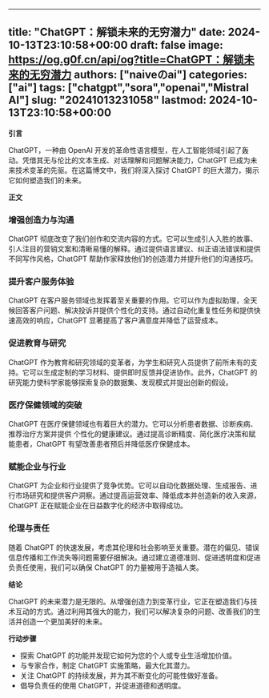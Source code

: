 
---
title: "ChatGPT：解锁未来的无穷潜力"
date: 2024-10-13T23:10:58+00:00
draft: false
image: https://og.g0f.cn/api/og?title=ChatGPT：解锁未来的无穷潜力
authors: ["naiveのai"]
categories: ["ai"]
tags: ["chatgpt","sora","openai","Mistral AI"]
slug: "20241013231058"
lastmod: 2024-10-13T23:10:58+00:00
---
**引言**

ChatGPT，一种由 OpenAI 开发的革命性语言模型，在人工智能领域引起了轰动。凭借其无与伦比的文本生成、对话理解和问题解决能力，ChatGPT 已成为未来技术变革的先驱。在这篇博文中，我们将深入探讨 ChatGPT 的巨大潜力，揭示它如何塑造我们的未来。

**正文**

### 增强创造力与沟通

ChatGPT 彻底改变了我们创作和交流内容的方式。它可以生成引人入胜的故事、引人注目的营销文案和清晰易懂的解释。通过提供语言建议、纠正语法错误和提供不同写作风格，ChatGPT 帮助作家释放他们的创造潜力并提升他们的沟通技巧。

### 提升客户服务体验

ChatGPT 在客户服务领域也发挥着至关重要的作用。它可以作为虚拟助理，全天候回答客户问题、解决投诉并提供个性化的支持。通过自动化重复性任务和提供快速高效的响应，ChatGPT 显著提高了客户满意度并降低了运营成本。

### 促进教育与研究

ChatGPT 作为教育和研究领域的变革者，为学生和研究人员提供了前所未有的支持。它可以生成定制的学习材料、提供即时反馈并促进协作。此外，ChatGPT 的研究能力使科学家能够探索复杂的数据集、发现模式并提出创新的假设。

### 医疗保健领域的突破

ChatGPT 在医疗保健领域也有着巨大的潜力。它可以分析患者数据、诊断疾病、推荐治疗方案并提供 个性化的健康建议。通过提高诊断精度、简化医疗决策和赋能患者，ChatGPT 有望改善患者预后并降低医疗保健成本。

### 赋能企业与行业

ChatGPT 为企业和行业提供了竞争优势。它可以自动化数据处理、生成报告、进行市场研究和提供客户洞察。通过提高运营效率、降低成本并创造新的收入来源，ChatGPT 正在赋能企业在日益数字化的经济中取得成功。

### 伦理与责任

随着 ChatGPT 的快速发展，考虑其伦理和社会影响至关重要。潜在的偏见、错误信息传播和工作流失等问题需要仔细解决。通过建立道德准则、促进透明度和促进负责任使用，我们可以确保 ChatGPT 的力量被用于造福人类。

**结论**

ChatGPT 的未来潜力是无限的。从增强创造力到变革行业，它正在塑造我们与技术互动的方式。通过利用其强大的能力，我们可以解决复杂的问题、改善我们的生活并创造一个更加美好的未来。

**行动步骤**

* 探索 ChatGPT 的功能并发现它如何为您的个人或专业生活增加价值。
* 与专家合作，制定 ChatGPT 实施策略，最大化其潜力。
* 关注 ChatGPT 的持续发展，并为其不断变化的可能性做好准备。
* 倡导负责任的使用 ChatGPT，并促进道德和透明度。
